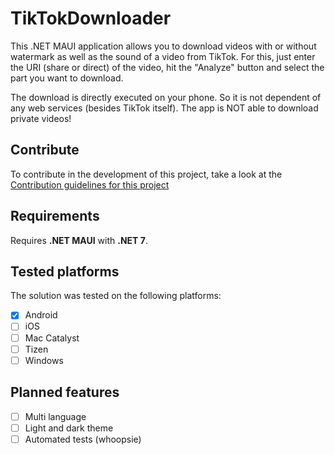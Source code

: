 # TikTokDownloader

This .NET MAUI application allows you to download videos with or without watermark as well as the sound of a video from TikTok. For this, just enter the URI (share or direct) of the video, hit the "Analyze" button and select the part you want to download.

The download is directly executed on your phone. So it is not dependent of any web services (besides TikTok itself). The app is NOT able to download private videos!

## Contribute

To contribute in the development of this project, take a look at the [Contribution guidelines for this project](CONTRIBUTION.md)

## Requirements

Requires **.NET MAUI** with **.NET 7**.

## Tested platforms

The solution was tested on the following platforms:

- [x] Android
- [ ] iOS
- [ ] Mac Catalyst
- [ ] Tizen
- [ ] Windows

## Planned features
- [ ] Multi language
- [ ] Light and dark theme
- [ ] Automated tests (whoopsie)